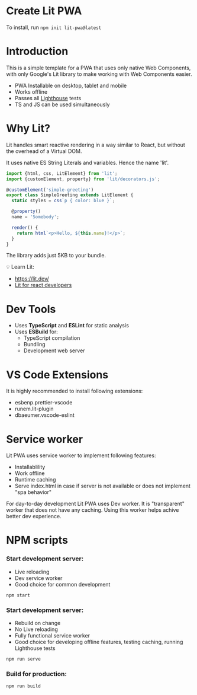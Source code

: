 # Create Lit PWA

To install, run `npm init lit-pwa@latest` 

# Introduction

This is a simple template for a PWA that uses only native Web Components, with only Google's Lit library to make working with Web Components easier.

- PWA Installable on desktop, tablet and mobile
- Works offline
- Passes all [Lighthouse](https://developer.chrome.com/docs/lighthouse/overview/ "Lighthouse overview - Chrome Developers") tests
- TS and JS can be used simultaneously

# Why Lit?

Lit handles smart reactive rendering in a way similar to React, but without the overhead of a Virtual DOM.

It uses native ES String Literals and variables. Hence the name 'lit'.

```typescript
import {html, css, LitElement} from 'lit';
import {customElement, property} from 'lit/decorators.js';

@customElement('simple-greeting')
export class SimpleGreeting extends LitElement {
  static styles = css`p { color: blue }`;

  @property()
  name = 'Somebody';

  render() {
    return html`<p>Hello, ${this.name}!</p>`;
  }
}
```

The library adds just 5KB to your bundle.&#x20;

💡 Learn Lit:

- <https://lit.dev/>&#x20;
- [Lit for react developers](https://codelabs.developers.google.com/codelabs/lit-2-for-react-devs "Lit for React Developers | Google Codelabs")

# Dev Tools

- Uses **TypeScript** and **ESLint** for static analysis
- Uses **ESBuild** for:
  - TypeScript compilation
  - Bundling
  - Development web server

# VS Code Extensions

It is highly recommended to install following extensions:

- esbenp.prettier-vscode
- runem.lit-plugin
- dbaeumer.vscode-eslint

# Service worker
Lit PWA uses service worker to implement following features: 

- Installablility
- Work offline
- Runtime caching
- Serve index.html in case if server is not available or does not implement "spa behavior"

For day-to-day development Lit PWA uses Dev worker. It is "transparent" worker that does not have any caching. Using this worker helps achive better dev experience. 

# NPM scripts

### Start development server:

- Live reloading
- Dev service worker
- Good choice for common development

```
npm start
```

### Start development server:

- Rebuild on change
- No Live reloading
- Fully functional service worker
- Good choice for developing offline features, testing caching, running Lighthouse tests

```
npm run serve
```

### Build for production:

```
npm run build
```
